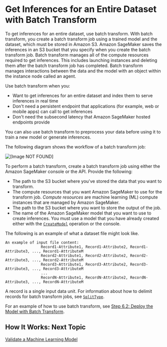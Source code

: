 # Get Inferences for an Entire Dataset with Batch Transform<a name="how-it-works-batch"></a>

To get inferences for an entire dataset, use batch transform\. With batch transform, you create a batch transform job using a trained model and the dataset, which must be stored in Amazon S3\. Amazon SageMaker saves the inferences in an S3 bucket that you specify when you create the batch transform job\. Batch transform manages all of the compute resources required to get inferences\. This includes launching instances and deleting them after the batch transform job has completed\. Batch transform manages interactions between the data and the model with an object within the instance node called an agent\.

Use batch transform when you:
+ Want to get inferences for an entire dataset and index them to serve inferences in real time
+ Don't need a persistent endpoint that applications \(for example, web or mobile apps\) can call to get inferences
+ Don't need the subsecond latency that Amazon SageMaker hosted endpoints provide

You can also use batch transform to preprocess your data before using it to train a new model or generate inferences\.

The following diagram shows the workflow of a batch transform job:

![\[Image NOT FOUND\]](http://docs.aws.amazon.com/sagemaker/latest/dg/images/batch-transform-v2.png)

To perform a batch transform, create a batch transform job using either the Amazon SageMaker console or the API\. Provide the following:
+ The path to the S3 bucket where you've stored the data that you want to transform\.
+ The compute resources that you want Amazon SageMaker to use for the transform job\. *Compute resources* are machine learning \(ML\) compute instances that are managed by Amazon SageMaker\.
+ The path to the S3 bucket where you want to store the output of the job\.
+ The name of the Amazon SageMaker model that you want to use to create inferences\. You must use a model that you have already created either with the [ `CreateModel`](https://docs.aws.amazon.com/sagemaker/latest/APIReference/API_CreateModel.html) operation or the console\.

The following is an example of what a dataset file might look like\. 

```
An example of input file content:
                Record1-Attribute1, Record1-Attribute2, Record1-Attribute3, ..., Record1-AttributeM
                Record2-Attribute1, Record2-Attribute2, Record2-Attribute3, ..., Record2-AttributeM
                Record3-Attribute1, Record3-Attribute2, Record3-Attribute3, ..., Record3-AttributeM
                ...
                RecordN-Attribute1, RecordN-Attribute2, RecordN-Attribute3, ..., RecordN-AttributeM
```

A record is a single input data unit\. For information about how to delimit records for batch transform jobs, see [ `SplitType`](https://docs.aws.amazon.com/sagemaker/latest/APIReference/API_TransformInput.html#SageMaker-Type-TransformInput-SplitType)\.

For an example of how to use batch transform, see [Step 6\.2: Deploy the Model with Batch Transform](ex1-batch-transform.md)\.

## How It Works: Next Topic<a name="how-it-works-batch-next-topic"></a>

[Validate a Machine Learning Model](how-it-works-model-validation.md)
